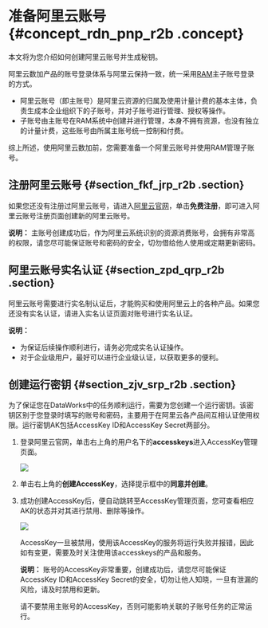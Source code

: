 # 准备阿里云账号 {#concept_rdn_pnp_r2b .concept}

本文将为您介绍如何创建阿里云账号并生成秘钥。

阿里云数加产品的账号登录体系与阿里云保持一致，统一采用[RAM](https://www.alibabacloud.com/help/doc-detail/28627.htm)主子账号登录的方式。

-   阿里云账号（即主账号）是阿里云资源的归属及使用计量计费的基本主体，负责生成本企业组织下的子账号，并对子账号进行管理、授权等操作。
-   子账号由主账号在RAM系统中创建并进行管理，本身不拥有资源，也没有独立的计量计费，这些账号由所属主账号统一控制和付费。

综上所述，使用阿里云数加前，您需要准备一个阿里云账号并使用RAM管理子账号。

## 注册阿里云账号 {#section_fkf_jrp_r2b .section}

如果您还没有注册过阿里云账号，请进入[阿里云官网](https://www.alibabacloud.com/)，单击**免费注册**，即可进入阿里云账号注册页面创建新的阿里云账号。

**说明：** 主账号创建成功后，作为阿里云系统识别的资源消费账号，会拥有非常高的权限，请您尽可能保证账号和密码的安全，切勿借给他人使用或定期更新密码。

## 阿里云账号实名认证 {#section_zpd_qrp_r2b .section}

阿里云账号需要进行实名制认证后，才能购买和使用阿里云上的各种产品。如果您还没有实名认证，请进入实名认证页面对账号进行实名认证。

**说明：** 

-   为保证后续操作顺利进行，请务必完成实名认证操作。
-   对于企业级用户，最好可以进行企业级认证，以获取更多的便利。

## 创建运行密钥 {#section_zjv_srp_r2b .section}

为了保证您在DataWorks中的任务顺利运行，需要为您创建一个运行密钥。该密钥区别于您登录时填写的账号和密码，主要用于在阿里云各产品间互相认证使用权限。运行密钥AK包括AccessKey ID和AccessKey Secret两部分。

1.  登录阿里云官网，单击右上角的用户名下的**accesskeys**进入AccessKey管理页面。

    ![](http://static-aliyun-doc.oss-cn-hangzhou.aliyuncs.com/assets/img/16174/15409768138934_zh-CN.png)

2.  单击右上角的**创建AccessKey**，选择提示框中的**同意并创建**。
3.  成功创建AccessKey后，便自动跳转至AccessKey管理页面，您可查看相应AK的状态并对其进行禁用、删除等操作。

    ![](http://static-aliyun-doc.oss-cn-hangzhou.aliyuncs.com/assets/img/16174/15409768138936_zh-CN.png)

    AccessKey一旦被禁用，使用该AccessKey的服务将运行失败并报错，因此如有变更，需要及时关注使用该accesskeys的产品和服务。

    **说明：** 账号的AccessKey非常重要，创建成功后，请您尽可能保证AccessKey ID和AccessKey Secret的安全，切勿让他人知晓，一旦有泄漏的风险，请及时禁用和更新。

    请不要禁用主账号的AccessKey，否则可能影响关联的子账号任务的正常运行。


